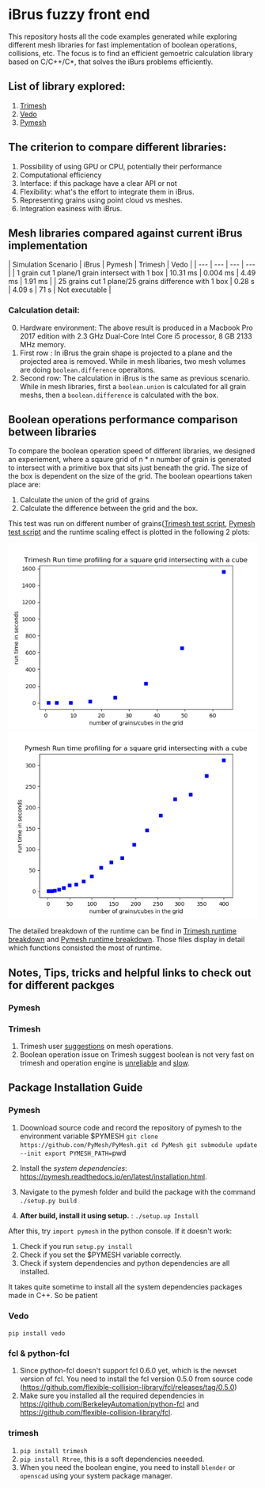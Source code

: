 # iBrus fuzzy front end
This repository hosts all the code examples generated while exploring different mesh libraries for fast implementation of boolean operations, collisions, etc. The focus is to find an efficient gemoetric calculation library based on C/C++/C*, that solves the iBurs problems efficiently.

## List of library explored:
1. [Trimesh](https://github.com/mikedh/trimesh)
2. [Vedo](https://github.com/marcomusy/vedo)
3. [Pymesh](https://github.com/PyMesh/PyMesh)

## The criterion to compare different libraries:

1. Possibility of using GPU or CPU, potentially their performance
2. Computational efficiency
3. Interface: if this package have a clear API or not
4. Flexibility: what's the effort to integrate them in iBrus.
5. Representing grains using point cloud vs meshes.
6. Integration easiness with iBrus.

## Mesh libraries compared against current iBrus implementation

| Simulation Scenario | iBrus | Pymesh | Trimesh | Vedo |
| --- | --- | --- | --- |
| 1 grain cut 1 plane/1 grain intersect with 1 box | 10.31 ms | 0.004 ms | 4.49 ms | 1.91 ms |
| 25 grains cut 1 plane/25 grains difference with 1 box | 0.28 s | 4.09 s | 71 s | Not executable |

### Calculation detail: 
0. Hardware environment: The above result is produced in a Macbook Pro 2017 edition with 2.3 GHz Dual-Core Intel Core i5 processor, 8 GB 2133 MHz memory.
1. First row :  In iBrus the grain shape is projected to a plane and the projected area is removed. While in mesh libaries, two mesh volumes are doing `boolean.difference` operaitons.
2. Second row: The calculation in iBrus is the same as previous scenario. While in mesh libraries, first a `boolean.union` is calculated for all grain meshs, then a `boolean.difference` is calculated with the box. 

## Boolean operations performance comparison between libraries

To compare the boolean operation speed of different libraries, we designed an experiement, where a sqaure grid of n * n number of grain is generated to intersect 
with a primitive box that sits just beneath the grid. The size of the box is dependent on the size of the grid. The boolean opeartions taken place are:
1. Calculate the union of the grid of grains
2. Calculate the difference between the grid and the box. 

This test was run on different number of grains([Trimesh test script](libraries_explorations/trimesh_efficiency_test.py), [Pymesh test script](libraries_explorations/Pymesh_efficiency_test.py) and the runtime scaling effect is plotted in the following 2 plots:

![Trimesh_boolan operations runtime](libraries_explorations/Trimesh_grain_grid_runtime_scaling_bup.png)
![Pymesh boolean operations runtime](libraries_explorations/pymesh_grain_grid_runtime_scaling.png)

The detailed breakdown of the runtime can be find in [Trimesh runtime breakdown](libraries_exploratoins/trimesh_efficiency_test_output_time_bup.txt) and 
[Pymesh runtime breakdown](libraries_explorations/pymesh_efficiency_test_output_time.txt). Those files display in detail which functions consisted the most of runtime.


## Notes, Tips, tricks and helpful links to check out for different packges
### Pymesh

### Trimesh
1. Trimesh user [suggestions](https://github.com/mikedh/trimesh/blob/master/trimesh/exchange/README.md) on mesh operations. 
2. Boolean operation issue on Trimesh suggest boolean is not very fast on trimesh and operation engine is [unreliable](https://github.com/mikedh/trimesh/issues/519#issuecomment-517552680) and [slow](https://github.com/mikedh/trimesh/issues/401#issuecomment-486904909).

## Package Installation Guide
### Pymesh
1. Doownload source code and record the repository of pymesh to the environment variable $PYMESH
`git clone https://github.com/PyMesh/PyMesh.git
cd PyMesh
git submodule update --init
export PYMESH_PATH=`pwd`
`

2. Install the *system dependencies*: https://pymesh.readthedocs.io/en/latest/installation.html. 
3. Navigate to the pymesh folder and build the package with the command 
`./setup.py build`
4. **After build, install it using setup.** : 
`./setup.up Install`

After this, try `import pymesh` in the python console. If it doesn't work:
1. Check if you run `setup.py install`
2. Check if you set the $PYMESH variable correctly.
3. Check if system dependencies and python dependencies are all installed.

It takes quite sometime to install all the system dependencies packages made in C++. So be patient


### Vedo
`pip install vedo`

### fcl & python-fcl
1. Since python-fcl doesn't support fcl 0.6.0 yet, which is the newset version of fcl. You need to install the fcl version 0.5.0 from source code (https://github.com/flexible-collision-library/fcl/releases/tag/0.5.0)
2. Make sure you installed all the required dependencies in https://github.com/BerkeleyAutomation/python-fcl and https://github.com/flexible-collision-library/fcl.


### trimesh
1. `pip install trimesh`
2. `pip install Rtree`, this is a soft dependencies neeeded.
3. When you need the boolean engine, you need to install `blender` or `openscad` using your system package manager. 

